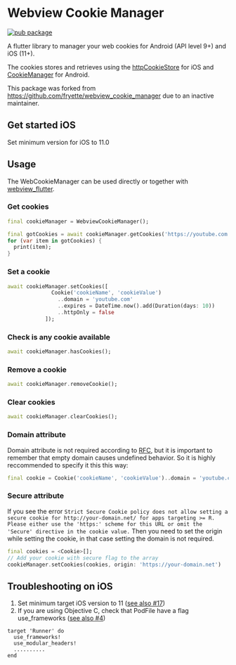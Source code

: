 # Webview Cookie Manager
[![pub package](https://img.shields.io/pub/v/webview_cookie_manager.svg)](https://pub.dartlang.org/packages/webview_cookie_manager)

A flutter library to manager your web cookies for Android (API level 9+) and iOS (11+).

The cookies stores and retrieves using the [httpCookieStore](https://developer.apple.com/documentation/webkit/wkwebsitedatastore/2881956-httpcookiestore) for iOS and [CookieManager](https://developer.android.com/reference/android/webkit/CookieManager) for Android.

This package was forked from https://github.com/fryette/webview_cookie_manager due to an inactive maintainer.

## Get started iOS
Set minimum version for iOS to 11.0

## Usage
The WebCookieManager can be used directly or together with [webview_flutter](https://pub.dev/packages/webview_flutter).

### Get cookies
```dart
final cookieManager = WebviewCookieManager();

final gotCookies = await cookieManager.getCookies('https://youtube.com');
for (var item in gotCookies) {
  print(item);
}
```

### Set a cookie
```dart
await cookieManager.setCookies([
              Cookie('cookieName', 'cookieValue')
                ..domain = 'youtube.com'
                ..expires = DateTime.now().add(Duration(days: 10))
                ..httpOnly = false
            ]);
```

### Check is any cookie available
```dart
await cookieManager.hasCookies();
```

### Remove a cookie
```dart
await cookieManager.removeCookie();
```

### Clear cookies
```dart
await cookieManager.clearCookies();
```

### Domain attribute
Domain attribute is not required according to [RFC](https://tools.ietf.org/html/rfc6265#section-5.2.3), but it is important to remember that empty domain causes undefined behavior. So it is highly reccommended to specify it this this way:
```dart
final cookie = Cookie('cookieName', 'cookieValue')..domain = 'youtube.com';
```

### Secure attribute
If you see the error `Strict Secure Cookie policy does not allow setting a secure cookie for http://your-domain.net/ for apps targeting >= R. Please either use the 'https:' scheme for this URL or omit the 'Secure' directive in the cookie value.` Then you need to set the origin while setting the cookie, in that case setting the domain is not required.
```dart
final cookies = <Cookie>[];
// Add your cookie with secure flag to the array
cookieManager.setCookies(cookies, origin: 'https://your-domain.net')
```

## Troubleshooting on iOS
 1) Set minimum target iOS version to 11 ([see also #17](https://github.com/fryette/webview_cookie_manager/issues/17#issuecomment-682382429))
 2) If you are using Objective C, check that PodFile have a flag use_frameworks ([see also #4](https://github.com/fryette/webview_cookie_manager/issues/4#issuecomment-665508540))
```
target 'Runner' do
  use_frameworks!
  use_modular_headers!
  ..........
end
```

